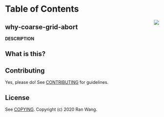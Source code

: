 # Table of Contents

<img src="images/why-coarse-grid-abort.png" align="right">

## why-coarse-grid-abort

__DESCRIPTION__

## What is this?


## Contributing

Yes, please do! See [CONTRIBUTING][] for guidelines.

## License

See [COPYING][]. Copyright (c) 2020 Ran Wang.


[CONTRIBUTING]: ./CONTRIBUTING.md
[COPYING]: ./COPYING
